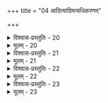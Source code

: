 +++
title = "04 आदित्यादिमत्यधिकरणम्"

+++

<details><summary>विश्वास-प्रस्तुतिः - 20</summary>

20.तादर्थ्याद् देवतानां फलकरणतया कर्मणश्चोदितत्वात्  
आदित्यादौ निकृष्टात्मनि भवतु समुत्कृष्टकर्माङ्गदृष्टिः।  
मैवं कर्म प्रधानं विहितमपि यतस्तत्समाराधनं तत्  
तत्प्रीता देवतैव प्रदिशति फलमित्यर्थतस्सा प्रधानम्॥
</details>

<details><summary>मूलम् - 20</summary>

20.तादर्थ्याद् देवतानां फलकरणतया कर्मणश्चोदितत्वात्  
आदित्यादौ निकृष्टात्मनि भवतु समुत्कृष्टकर्माङ्गदृष्टिः।  
मैवं कर्म प्रधानं विहितमपि यतस्तत्समाराधनं तत्  
तत्प्रीता देवतैव प्रदिशति फलमित्यर्थतस्सा प्रधानम्॥
</details>


<details><summary>विश्वास-प्रस्तुतिः - 21</summary>

21.अन्यस्मिन्नन्यदृष्टेरविधिरिह घटतामन्यथाख्यातिपक्षे  
याथार्थ्यं सर्वबोधानुगतमिति मते युज्यते नान्यदृष्टिः।  
तन्नात्राद्ये हि न स्याद् विमतिरविमता भ्रान्तिनीतिः परस्मिन्  
तादृग्भेदाग्रहोपप्लुतमतियुगलस्थापनायां नियोगात्॥
</details>

<details><summary>मूलम् - 21</summary>

21.अन्यस्मिन्नन्यदृष्टेरविधिरिह घटतामन्यथाख्यातिपक्षे  
याथार्थ्यं सर्वबोधानुगतमिति मते युज्यते नान्यदृष्टिः।  
तन्नात्राद्ये हि न स्याद् विमतिरविमता भ्रान्तिनीतिः परस्मिन्  
तादृग्भेदाग्रहोपप्लुतमतियुगलस्थापनायां नियोगात्॥
</details>


<details><summary>विश्वास-प्रस्तुतिः - 22</summary>

22. द्रष्टव्यापह्नवे न भ्रमदनुविहिता दृष्टिरद्वैतमोहः  
स्यादुत्कृष्टापराधस्तत इह विहिता तादृशत्वस्य दृष्टिः।  
तादृग्दृष्टौ न दोषस्तत इति कतिचित्तार्क्ष्यदृष्ट्यादिनीत्या  
द्वेधान्यत्रान्यदृष्टिर्न किमनधिगता व्यक्तितो जातितश्च॥
</details>

<details><summary>मूलम् - 22</summary>

22. द्रष्टव्यापह्नवे न भ्रमदनुविहिता दृष्टिरद्वैतमोहः  
स्यादुत्कृष्टापराधस्तत इह विहिता तादृशत्वस्य दृष्टिः।  
तादृग्दृष्टौ न दोषस्तत इति कतिचित्तार्क्ष्यदृष्ट्यादिनीत्या  
द्वेधान्यत्रान्यदृष्टिर्न किमनधिगता व्यक्तितो जातितश्च॥
</details>


<details><summary>विश्वास-प्रस्तुतिः - 23</summary>

23. मुख्यं ब्रह्मैकमेवेत्यवहितमनसां ब्रह्मदृष्टिः कथं स्यात्  
एकत्वेनेति केचिन्नहि बलिनि विधौ शङ्कनीयोऽपराधः।  
स्वेच्छापूर्वद्विचन्द्रभ्रमवदिह भिदाकल्पनामाहुरन्ये  
बम्भ्रम्यन्ते यथा च श्रुतिषु बहुविधं ब्रह्म भातीति बालाः॥
</details>

<details><summary>मूलम् - 23</summary>

23. मुख्यं ब्रह्मैकमेवेत्यवहितमनसां ब्रह्मदृष्टिः कथं स्यात्  
एकत्वेनेति केचिन्नहि बलिनि विधौ शङ्कनीयोऽपराधः।  
स्वेच्छापूर्वद्विचन्द्रभ्रमवदिह भिदाकल्पनामाहुरन्ये  
बम्भ्रम्यन्ते यथा च श्रुतिषु बहुविधं ब्रह्म भातीति बालाः॥
</details>